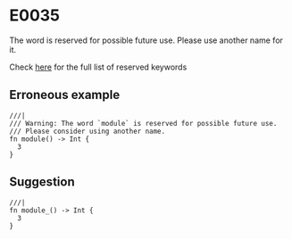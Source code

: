 # E0035

The word is reserved for possible future use. Please use another name for it.

Check [here](../introduction.md#reserved-keywords) for the full list of
reserved keywords

## Erroneous example

```moonbit
///| 
/// Warning: The word `module` is reserved for possible future use. 
/// Please consider using another name.
fn module() -> Int {
  3
}
```

## Suggestion

```moonbit
///|
fn module_() -> Int {
  3
}
```

